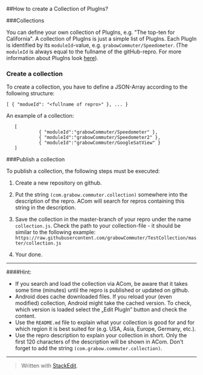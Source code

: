
##How to create a Collection of PlugIns?

###Collections

You can define your own collection of PlugIns, e.g. "The top-ten for California". A collection of PlugIns is just a simple list of PlugIns. Each PlugIn is identified by its `moduleId`-value, e.g. `grabowCommuter/Speedometer`. (The `moduleId` is always equal to the fullname of the gitHub-repro. For more information about PlugIns look [here](https://github.com/grabowCommuter/PlugIn-Developer)).

### Create a collection

To create a collection, you have to define a JSON-Array according to the following structure:

`[ { "modueId": "<fullname of repro>" }, ... }`

An example of a collection:
   
       [
            	{ "moduleId":"grabowCommuter/Speedometer" },
            	{ "moduleId":"grabowCommuter/Speedometer2" },
            	{ "moduleId":"grabowCommuter/GoogleSatView" }
       ]

###Publish a collection

To publish a collection, the following steps must be executed:

1. Create a new repository on github.

2. Put the string `(com.grabow.commuter.collection)` somewhere into the description of the repro. ACom will search for repros containing this string in the description. 

3. Save the collection in the master-branch of your repro under the name `collection.js`. Check the path to your collection-file - it should be similar to the following example: `https://raw.githubusercontent.com/grabowCommuter/TestCollection/master/collection.js`

4. Your done.

----
####Hint: 
- If you search and load the collection via ACom, be aware that it takes some time (minutes) until the repro is published or updated on github.
- Android does cache downloaded files. If you reload your (even modified) collection, Android might take the cached version. To check, which version is loaded select the „Edit PlugIn“ button and check the content.
- Use the `README.md` file to explain what your collection is good for and for which region it is best suited for (e.g. USA, Asia, Europe, Germany, etc.). 
- Use the repro description to explain your collection in short. Only the first 120 characters of the description will be shown in ACom. Don't forget to add the string `(com.grabow.commuter.collection)`.


----




> Written with [StackEdit](https://stackedit.io/).